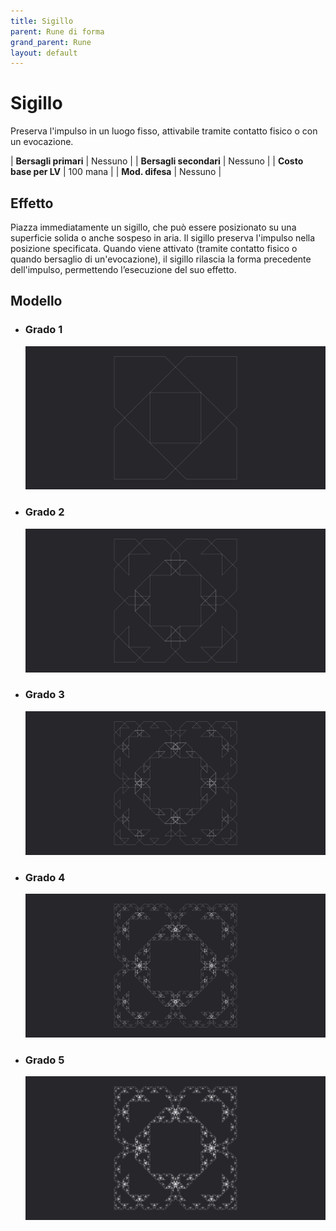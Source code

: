 ```yaml
---
title: Sigillo
parent: Rune di forma
grand_parent: Rune
layout: default
---
```


# **Sigillo**

Preserva l'impulso in un luogo fisso, attivabile tramite contatto fisico o con un evocazione.

| **Bersagli primari**   | Nessuno                                   |
| **Bersagli secondari** | Nessuno                                   |
| **Costo base per LV**  | 100 mana                                  |
| **Mod. difesa**        | Nessuno                                   |

## Effetto
Piazza immediatamente un sigillo, che può essere posizionato su una superficie solida o anche sospeso in aria. Il sigillo preserva l'impulso nella posizione specificata. Quando viene attivato (tramite contatto fisico o quando bersaglio di un'evocazione), il sigillo rilascia la forma precedente dell'impulso, permettendo l’esecuzione del suo effetto.

## Modello
- ### Grado 1<br>
  ![Grado 1](1.png "Grado 1")
- ### Grado 2<br>
  ![Grado 2](2.png "Grado 2")
- ### Grado 3<br>
  ![Grado 3](3.png "Grado 3")
- ### Grado 4<br>
  ![Grado 4](4.png "Grado 4")
- ### Grado 5<br>
  ![Grado 5](5.png "Grado 5")